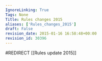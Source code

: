 ```yaml
---
IgnoreLinking: True
Tags: None
Title: Rules changes 2015
aliases: ['Rules_changes_2015']
draft: False
revision_date: 2015-01-16 16:58:48+00:00
revision_id: 30396
---
```


#REDIRECT [[Rules update 2015]]